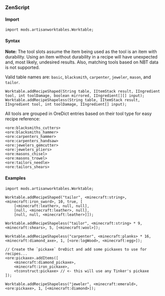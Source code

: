 ### ZenScript

#### Import

```
import mods.artisanworktables.Worktable;
```

#### Syntax

**Note:** The tool slots assume the item being used as the tool is an item with durability. Using an item without durability in a recipe will have unexpected and, most likely, undesired results. Also, matching tools based on NBT data is not supported.

Valid table names are: `basic`, `blacksmith`, `carpenter`, `jeweler`, `mason`, and `tailor`.

```
Worktable.addRecipeShaped(String table, IItemStack result, IIngredient tool, int toolDamage, boolean mirrored, IIngredient[][] input);
Worktable.addRecipeShapeless(String table, IItemStack result, IIngredient tool, int toolDamage, IIngredient[] input);
```

All tools are grouped in OreDict entries based on their tool type for easy recipe reference:

```
<ore:blacksmiths_cutters>
<ore:blacksmiths_hammer>
<ore:carpenters_hammer>
<ore:carpenters_handsaw>
<ore:jewelers_gemcutter>
<ore:jewelers_pliers>
<ore:masons_chisel>
<ore:masons_trowel>
<ore:tailors_needle>
<ore:tailors_shears>
```

#### Examples

```
import mods.artisanworktables.Worktable;

Worktable.addRecipeShaped("tailor", <minecraft:string>, <minecraft:iron_sword>, 10, true, [
    [<minecraft:leather>, null, null],
    [null, <minecraft:leather>, null],
    [null, null, <minecraft:leather>]]);

Worktable.addRecipeShapeless("tailor", <minecraft:string> * 9, <minecraft:shears>, 5, [<minecraft:wool>]);

Worktable.addRecipeShapeless("carpenter", <minecraft:planks> * 16, <minecraft:diamond_axe>, 1, [<ore:logWood>, <minecraft:egg>]);

// Create the `pickaxe` OreDict and add some pickaxes to use for recipes...
<ore:pickaxe>.addItems([
    <minecraft:diamond_pickaxe>,
    <minecraft:iron_pickaxe>,
    <tconstruct:pickaxe> // <- this will use any Tinker's pickaxe
]);

Worktable.addRecipeShapeless("jeweler", <minecraft:emerald>, <ore:pickaxe>, 1, [<minecraft:diamond>]);
```